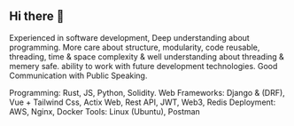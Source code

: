 ## Hi there 👋

Experienced in software development, Deep understanding about
programming. More care about structure, modularity, code
reusable, threading, time & space complexity & well understanding about
threading & memery safe. ability to work with future development
technologies. Good Communication with Public Speaking.

Programming: Rust, JS, Python, Solidity.
Web Frameworks: Django & (DRF), Vue + Tailwind Css, Actix Web, Rest
API, JWT, Web3, Redis
Deployment: AWS, Nginx, Docker
Tools: Linux (Ubuntu), Postman





